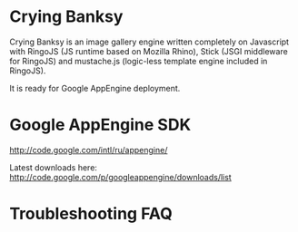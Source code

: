 Crying Banksy
=============

Crying Banksy is an image gallery engine written completely
on Javascript with RingoJS (JS runtime based on Mozilla Rhino),
Stick (JSGI middleware for RingoJS) and mustache.js (logic-less
template engine included in RingoJS).

It is ready for Google AppEngine deployment.



Google AppEngine SDK
====================

http://code.google.com/intl/ru/appengine/

Latest downloads here:
http://code.google.com/p/googleappengine/downloads/list



Troubleshooting FAQ
===================
